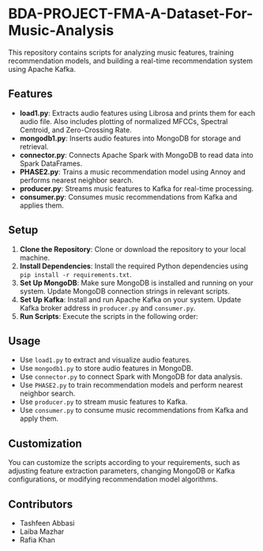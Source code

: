 # BDA-PROJECT-FMA-A-Dataset-For-Music-Analysis

This repository contains scripts for analyzing music features, training recommendation models, and building a real-time recommendation system using Apache Kafka.

## Features

- **load1.py**: Extracts audio features using Librosa and prints them for each audio file. Also includes plotting of normalized MFCCs, Spectral Centroid, and Zero-Crossing Rate.
- **mongodb1.py**: Inserts audio features into MongoDB for storage and retrieval.
- **connector.py**: Connects Apache Spark with MongoDB to read data into Spark DataFrames.
- **PHASE2.py**: Trains a music recommendation model using Annoy and performs nearest neighbor search.
- **producer.py**: Streams music features to Kafka for real-time processing.
- **consumer.py**: Consumes music recommendations from Kafka and applies them.

## Setup

1. **Clone the Repository**: Clone or download the repository to your local machine.
2. **Install Dependencies**: Install the required Python dependencies using `pip install -r requirements.txt`.
3. **Set Up MongoDB**: Make sure MongoDB is installed and running on your system. Update MongoDB connection strings in relevant scripts.
4. **Set Up Kafka**: Install and run Apache Kafka on your system. Update Kafka broker address in `producer.py` and `consumer.py`.
5. **Run Scripts**: Execute the scripts in the following order:


## Usage

- Use `load1.py` to extract and visualize audio features.
- Use `mongodb1.py` to store audio features in MongoDB.
- Use `connector.py` to connect Spark with MongoDB for data analysis.
- Use `PHASE2.py` to train recommendation models and perform nearest neighbor search.
- Use `producer.py` to stream music features to Kafka.
- Use `consumer.py` to consume music recommendations from Kafka and apply them.

## Customization

You can customize the scripts according to your requirements, such as adjusting feature extraction parameters, changing MongoDB or Kafka configurations, or modifying recommendation model algorithms.

## Contributors

- Tashfeen Abbasi
- Laiba Mazhar
- Rafia Khan
